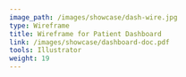 ```yaml
---
image_path: /images/showcase/dash-wire.jpg
type: Wireframe
title: Wireframe for Patient Dashboard
link: /images/showcase/dashboard-doc.pdf
tools: Illustrator
weight: 19
---
```

